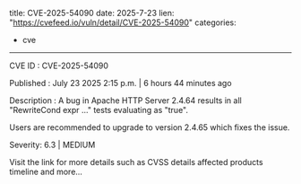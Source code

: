  
title: CVE-2025-54090
date: 2025-7-23
lien: "https://cvefeed.io/vuln/detail/CVE-2025-54090"
categories:
  - cve
---

CVE ID : CVE-2025-54090

Published :  July 23
2025
2:15 p.m. | 6 hours
44 minutes ago

Description : A bug in Apache HTTP Server 2.4.64 results in all "RewriteCond expr ..." tests evaluating as "true".



Users are recommended to upgrade to version 2.4.65
which fixes the issue.

Severity: 6.3 | MEDIUM

Visit the link for more details
such as CVSS details
affected products
timeline
and more...

